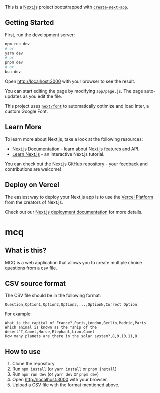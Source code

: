 This is a [Next.js](https://nextjs.org/) project bootstrapped with [`create-next-app`](https://github.com/vercel/next.js/tree/canary/packages/create-next-app).

## Getting Started

First, run the development server:

```bash
npm run dev
# or
yarn dev
# or
pnpm dev
# or
bun dev
```

Open [http://localhost:3000](http://localhost:3000) with your browser to see the result.

You can start editing the page by modifying `app/page.js`. The page auto-updates as you edit the file.

This project uses [`next/font`](https://nextjs.org/docs/basic-features/font-optimization) to automatically optimize and load Inter, a custom Google Font.

## Learn More

To learn more about Next.js, take a look at the following resources:

- [Next.js Documentation](https://nextjs.org/docs) - learn about Next.js features and API.
- [Learn Next.js](https://nextjs.org/learn) - an interactive Next.js tutorial.

You can check out [the Next.js GitHub repository](https://github.com/vercel/next.js/) - your feedback and contributions are welcome!

## Deploy on Vercel

The easiest way to deploy your Next.js app is to use the [Vercel Platform](https://vercel.com/new?utm_medium=default-template&filter=next.js&utm_source=create-next-app&utm_campaign=create-next-app-readme) from the creators of Next.js.

Check out our [Next.js deployment documentation](https://nextjs.org/docs/deployment) for more details.

# mcq

## What is this?

MCQ is a web application that allows you to create multiple choice questions from a csv file.

## CSV source format

The CSV file should be in the following format:

```csv
Question,Option1,Option2,Option3,...,OptionN,Correct Option
```

For example:

```csv
What is the capital of France?,Paris,London,Berlin,Madrid,Paris
Which animal is known as the "ship of the desert"?,Camel,Horse,Elephant,Lion,Camel
How many planets are there in the solar system?,8,9,10,11,8
```

## How to use

1. Clone the repository
2. Run `npm install` (or `yarn install` or `pnpm install`)
3. Run `npm run dev` (or `yarn dev` or `pnpm dev`)
4. Open [http://localhost:3000](http://localhost:3000) with your browser.
5. Upload a CSV file with the format mentioned above.
